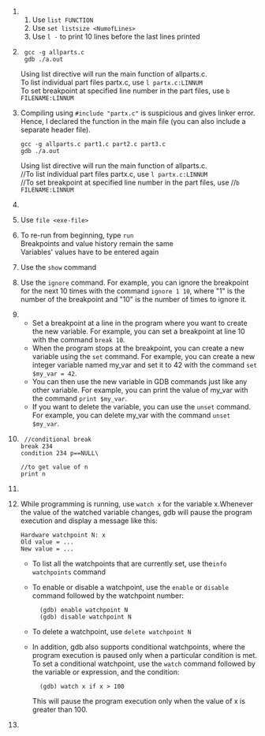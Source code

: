 1.  1. Use `list FUNCTION`
    2. Use `set listsize <NumofLines>`
    3. Use `l -` to print 10 lines before the last lines printed

2.  
        gcc -g allparts.c
        gdb ./a.out

    Using list directive will run the main function of allparts.c.  
    To list individual part files partx.c, use `l partx.c:LINNUM`   
    To set breakpoint at specified line number in the part files, use `b FILENAME:LINNUM`

3.  Compiling using `#include "partx.c"` is suspicious and gives linker error. Hence, I declared the function in the main file (you can also include a separate header file).
    
        gcc -g allparts.c part1.c part2.c part3.c
        gdb ./a.out

    Using list directive will run the main function of allparts.c.  
    //To list individual part files partx.c, use `l partx.c:LINNUM`   
    //To set breakpoint at specified line number in the part files, use
    //`b FILENAME:LINNUM`
    
4.  
5.  Use `file <exe-file>`
6.  To re-run from beginning, type `run`   
    Breakpoints and value history remain the same   
    Variables' values have to be entered again
7.  Use the `show` command  
8.  Use the `ignore` command. For example, you can ignore the breakpoint   for the next 10 times with the command `ignore 1 10`, where "1" is the number of the breakpoint and "10" is the number of times to ignore it.
9.  - Set a breakpoint at a line in the program where you want to create the new variable. For example, you can set a breakpoint at line 10 with the command `break 10`.
    - When the program stops at the breakpoint, you can create a new variable using the `set` command. For example, you can create a new integer variable named my_var and set it to 42 with the command `set $my_var = 42`.
    - You can then use the new variable in GDB commands just like any other variable. For example, you can print the value of my_var with the command `print $my_var`.
    - If you want to delete the variable, you can use the `unset` command. For example, you can delete my_var with the command `unset $my_var`.
10.      //conditional break
        break 234
        condition 234 p==NULL\

        //to get value of n
        print n
11.
12. While programming is running, use `watch x` for the variable x.Whenever the value of the watched variable changes, gdb will pause the program execution and display a message like this:    

        Hardware watchpoint N: x
        Old value = ...
        New value = ...

    - To list all the watchpoints that are currently set, use the`info watchpoints` command
    - To enable or disable a watchpoint, use the `enable` or `disable` command followed by the watchpoint number:   

            (gdb) enable watchpoint N
            (gdb) disable watchpoint N
    - To delete a watchpoint, use `delete watchpoint N`
    - In addition, gdb also supports conditional watchpoints, where the program execution is paused only when a particular condition is met. To set a conditional watchpoint, use the `watch` command followed by the variable or expression, and the condition:    

            (gdb) watch x if x > 100
        This will pause the program execution only when the value of x is greater than 100.
13. 